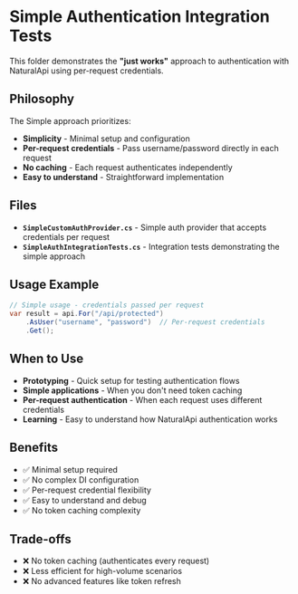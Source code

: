 # Simple Authentication Integration Tests

This folder demonstrates the **"just works"** approach to authentication with NaturalApi using per-request credentials.

## Philosophy

The Simple approach prioritizes:
- **Simplicity** - Minimal setup and configuration
- **Per-request credentials** - Pass username/password directly in each request
- **No caching** - Each request authenticates independently
- **Easy to understand** - Straightforward implementation

## Files

- **`SimpleCustomAuthProvider.cs`** - Simple auth provider that accepts credentials per request
- **`SimpleAuthIntegrationTests.cs`** - Integration tests demonstrating the simple approach

## Usage Example

```csharp
// Simple usage - credentials passed per request
var result = api.For("/api/protected")
    .AsUser("username", "password")  // Per-request credentials
    .Get();
```

## When to Use

- **Prototyping** - Quick setup for testing authentication flows
- **Simple applications** - When you don't need token caching
- **Per-request authentication** - When each request uses different credentials
- **Learning** - Easy to understand how NaturalApi authentication works

## Benefits

- ✅ Minimal setup required
- ✅ No complex DI configuration
- ✅ Per-request credential flexibility
- ✅ Easy to understand and debug
- ✅ No token caching complexity

## Trade-offs

- ❌ No token caching (authenticates every request)
- ❌ Less efficient for high-volume scenarios
- ❌ No advanced features like token refresh
